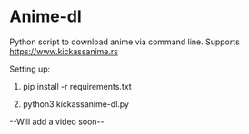 # Anime-dl
Python script to download anime via command line.
Supports https://www.kickassanime.rs 

Setting up:
1. pip install -r requirements.txt

2. python3 kickassanime-dl.py

--Will add a video soon--
